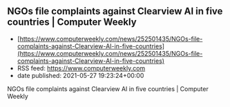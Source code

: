 ## NGOs file complaints against Clearview AI in five countries | Computer Weekly
 - [https://www.computerweekly.com/news/252501435/NGOs-file-complaints-against-Clearview-AI-in-five-countries](https://www.computerweekly.com/news/252501435/NGOs-file-complaints-against-Clearview-AI-in-five-countries)
 - RSS feed: https://www.computerweekly.com
 - date published: 2021-05-27 19:23:24+00:00

NGOs file complaints against Clearview AI in five countries | Computer Weekly


